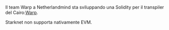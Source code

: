 Il team Warp a Netherlandmind sta sviluppando una Solidity per il transpiler del Cairo:[Warp](https://github.com/NethermindEth/warp).

Starknet non supporta nativamente EVM.